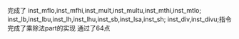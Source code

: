 完成了 inst_mflo,inst_mfhi,inst_mult,inst_multu,inst_mthi,inst_mtlo;
     inst_lb,inst_lbu,inst_lh,inst_lhu,inst_sb,inst_lsa,inst_sh;
     inst_div,inst_divu;指令
完成了乘除法part的实现
通过了64点
